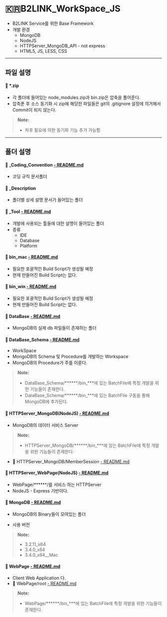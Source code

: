 :kr:**B2LINK_WorkSpace_JS**
===================

* B2LINK Service를 위한 Base Framework
* 개발 환경
	* MongoDB
	* NodeJS
	* HTTPServer_MongoDB_API - not express
	* HTML5, JS, LESS, CSS


-------------
파일 설명
-------------

#### :file_folder: *.zip
 * 각 폴더에 들어있는 node_modules.zip과 bin.zip은 압축을 풀어준다.
 * 압축푼 후 소스 동기화 시 zip에 해당한 파일들은 git의 .gitignore 설정에 의거해서 Commit이 되지 않는다.

> **Note:**
> - 차후 필요에 의한 동기화 기능 추가 가능함

-------------
폴더 설명
-------------

#### :open_file_folder: _Coding_Convention [- README.md](https://github.com/thdtjsdn/B2LINK_WorkSpace_JS/blob/master/_Coding_Convention/README.md)
 * 코딩 규칙 문서폴더


#### :open_file_folder: _Description
 * 폴더별 상세 설명 문서가 들어있는 폴더


#### :open_file_folder: _Tool [- README.md](https://github.com/thdtjsdn/B2LINK_WorkSpace_JS/blob/master/_Tool/README.md)
 * 개발에 사용되는 툴들에 대한 설명이 들어있는 폴더
 * 종류
	* IDE
	* Database
	* Platform


#### :open_file_folder: bin_mac [- README.md](https://github.com/thdtjsdn/B2LINK_WorkSpace_JS/blob/master/bin_mac/README.md)
 * 필요한 포괄적인 Build Script가 생성될 예정
 * 현재 만들어진 Build Script는 없다.

#### :open_file_folder: bin_win [- README.md](https://github.com/thdtjsdn/B2LINK_WorkSpace_JS/blob/master/bin_win/README.md)
 * 필요한 포괄적인 Build Script가 생성될 예정
 * 현재 만들어진 Build Script는 없다.


#### :open_file_folder: DataBase [- README.md](https://github.com/thdtjsdn/B2LINK_WorkSpace_JS/blob/master/DataBase/README.md)
 * MongoDB의 실제 db 파일들이 존재하는 폴더


#### :open_file_folder: DataBase_Schema [- README.md](https://github.com/thdtjsdn/B2LINK_WorkSpace_JS/blob/master/DataBase_Schema/README.md)
 * WorkSpace
 * MongoDB의 Schema 및 Procedure를 개발하는 Workspace
 * MongoDB의 Procedure가 주를 이룬다.

> **Note:**
> - DataBase_Schema/******/bin_***에 있는 BatchFile에 특정 개발을 위한 기능들이 존재한다.
> - DataBase_Schema/******/bin_***에 있는 BatchFile 구동을 통해 MongoDB에 추가된다.


#### :open_file_folder: HTTPServer_MongoDB(NodeJS) [- README.md](https://github.com/thdtjsdn/B2LINK_WorkSpace_JS/blob/master/HTTPServer_MongoDB/README.md)
 * MongoDB의 데이터 서비스 Server

> **Note:**
> - HTTPServer_MongoDB/******/bin_***에 있는 BatchFile에 특정 개발을 위한 기능들이 존재한다.

 * :open_file_folder: HTTPServer_MongoDB/MemberSession [- README.md](https://github.com/thdtjsdn/B2LINK_WorkSpace_JS/blob/master/HTTPServer_MongoDB/MemberSession/README.md)


#### :open_file_folder: HTTPServer_WebPage(NodeJS) [- README.md](https://github.com/thdtjsdn/B2LINK_WorkSpace_JS/blob/master/HTTPServer_WebPage/README.md)
 * WebPage/******/를 서비스 하는 HTTPServer
 * NodeJS - Express 기반이다.


#### :open_file_folder: MongoDB [- README.md](https://github.com/thdtjsdn/B2LINK_WorkSpace_JS/blob/master/MongoDB/README.md)
 * MongoDB의 Binary들이 모여있는 폴더

 * 사용 버전

> **Note:**
> - 3.2.11_x64
> - 3.4.0_x64
> - 3.4.0_x64__Mac


#### :open_file_folder: WebPage [- README.md](https://github.com/thdtjsdn/B2LINK_WorkSpace_JS/blob/master/WebPage/README.md)
 * Client Web Application 다.
 * :open_file_folder: WebPage/root [- README.md](https://github.com/thdtjsdn/B2LINK_WorkSpace_JS/blob/master/WebPage/root/README.md)

> **Note:**
> - WebPage/******/bin_***에 있는 BatchFile에 특정 개발을 위한 기능들이 존재한다.

